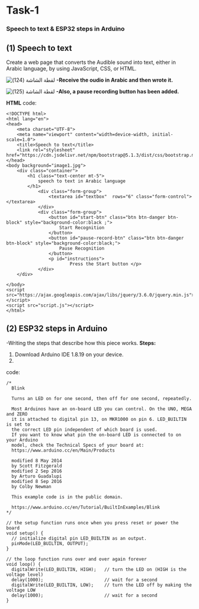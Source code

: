 # Task-1
### Speech to text &amp; ESP32 steps in Arduino

## (1) Speech to text
Create a web page that converts the Audible sound into text, either in Arabic language, by using JavaScript, CSS, or HTML.

![‏‏لقطة الشاشة (124)](https://user-images.githubusercontent.com/108306624/178945560-e5f06fe7-a8f0-4403-aa19-4caa872e35ee.png)
**-Receive the oudio in Arabic and then wrote it.**

![‏‏لقطة الشاشة (125)](https://user-images.githubusercontent.com/108306624/178945572-da3d27f0-5929-466f-a884-188842fdeaa5.png)
**-Also, a pause recording button has been added.**

**HTML** code:

```
<!DOCTYPE html>
<html lang="en">
<head>
    <meta charset="UTF-8">
    <meta name="viewport" content="width=device-width, initial-scale=1.0">
    <title>Speech to text</title>
    <link rel="stylesheet" href="https://cdn.jsdelivr.net/npm/bootstrap@5.1.3/dist/css/bootstrap.min.css">
</head>
<body background="image1.jpg">
    <div class="container">
        <h1 class="text-center mt-5">
            speech to text in Arabic language
        </h1>
            <div class="form-group">
                <textarea id="textbox"  rows="6" class="form-control"></textarea>
            </div>
            <div class="form-group">
                <button id="start-btn" class="btn btn-danger btn-block" style="background-color:black ;">
                    Start Recognition
                </button>
                <button id="pause-record-btn" class="btn btn-danger btn-block" style="background-color:black;">
                    Pause Recognition
                </button>
                <p id="instructions"> 
                        Press the Start button </p>
            </div>
    </div>

</body>
<script src="https://ajax.googleapis.com/ajax/libs/jquery/3.6.0/jquery.min.js"></script>
<script src="script.js"></script>
</html>
```

## (2) ESP32 steps in Arduino
-Writing the steps that describe how this piece works.
**Steps:**
1. Download Arduino IDE 1.8.19 on your device.
2. 

code:
```
/*
  Blink

  Turns an LED on for one second, then off for one second, repeatedly.

  Most Arduinos have an on-board LED you can control. On the UNO, MEGA and ZERO
  it is attached to digital pin 13, on MKR1000 on pin 6. LED_BUILTIN is set to
  the correct LED pin independent of which board is used.
  If you want to know what pin the on-board LED is connected to on your Arduino
  model, check the Technical Specs of your board at:
  https://www.arduino.cc/en/Main/Products

  modified 8 May 2014
  by Scott Fitzgerald
  modified 2 Sep 2016
  by Arturo Guadalupi
  modified 8 Sep 2016
  by Colby Newman

  This example code is in the public domain.

  https://www.arduino.cc/en/Tutorial/BuiltInExamples/Blink
*/

// the setup function runs once when you press reset or power the board
void setup() {
  // initialize digital pin LED_BUILTIN as an output.
  pinMode(LED_BUILTIN, OUTPUT);
}

// the loop function runs over and over again forever
void loop() {
  digitalWrite(LED_BUILTIN, HIGH);   // turn the LED on (HIGH is the voltage level)
  delay(1000);                       // wait for a second
  digitalWrite(LED_BUILTIN, LOW);    // turn the LED off by making the voltage LOW
  delay(1000);                       // wait for a second
}
```
